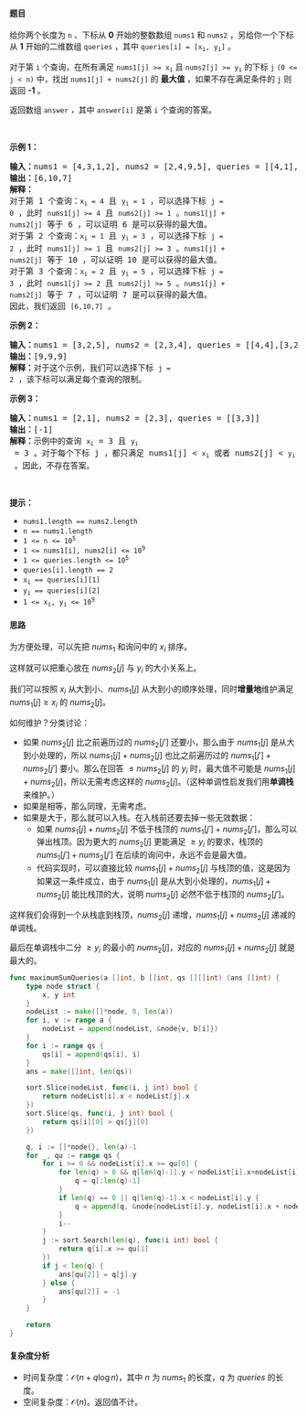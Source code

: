 #### 题目  

<p>给你两个长度为 <code>n</code> 、下标从 <strong>0</strong> 开始的整数数组 <code>nums1</code> 和 <code>nums2</code> ，另给你一个下标从 <strong>1</strong> 开始的二维数组 <code>queries</code> ，其中 <code>queries[i] = [x<sub>i</sub>, y<sub>i</sub>]</code> 。</p>

<p>对于第 <code>i</code> 个查询，在所有满足 <code>nums1[j] &gt;= x<sub>i</sub></code> 且 <code>nums2[j] &gt;= y<sub>i</sub></code> 的下标 <code>j</code> <code>(0 &lt;= j &lt; n)</code> 中，找出 <code>nums1[j] + nums2[j]</code> 的 <strong>最大值</strong> ，如果不存在满足条件的 <code>j</code> 则返回 <strong>-1</strong> 。</p>

<p>返回数组<em> </em><code>answer</code><em> ，</em>其中<em> </em><code>answer[i]</code><em> </em>是第 <code>i</code> 个查询的答案。</p>

<p> </p>

<p><strong>示例 1：</strong></p>

<pre><strong>输入：</strong>nums1 = [4,3,1,2], nums2 = [2,4,9,5], queries = [[4,1],[1,3],[2,5]]
<strong>输出：</strong>[6,10,7]
<strong>解释：</strong>
对于第 1 个查询：<code>x<sub>i</sub> = 4</code> 且 <code>y<sub>i</sub> = 1</code> ，可以选择下标 <code>j = 0</code> ，此时 <code>nums1[j] &gt;= 4</code> 且 <code>nums2[j] &gt;= 1</code> 。<code>nums1[j] + nums2[j]</code> 等于 6 ，可以证明 6 是可以获得的最大值。
对于第 2 个查询：<code>x<sub>i</sub> = 1</code> 且 <code>y<sub>i</sub> = 3</code> ，可以选择下标 <code>j = 2</code> ，此时 <code>nums1[j] &gt;= 1</code> 且 <code>nums2[j] &gt;= 3</code> 。<code>nums1[j] + nums2[j]</code> 等于 10 ，可以证明 10 是可以获得的最大值。
对于第 3 个查询：<code>x<sub>i</sub> = 2</code> 且 <code>y<sub>i</sub> = 5</code> ，可以选择下标 <code>j = 3</code> ，此时 <code>nums1[j] &gt;= 2</code> 且 <code>nums2[j] &gt;= 5</code> 。<code>nums1[j] + nums2[j]</code> 等于 7 ，可以证明 7 是可以获得的最大值。
因此，我们返回 <code>[6,10,7]</code> 。
</pre>

<p><strong>示例 2：</strong></p>

<pre><strong>输入：</strong>nums1 = [3,2,5], nums2 = [2,3,4], queries = [[4,4],[3,2],[1,1]]
<strong>输出：</strong>[9,9,9]
<strong>解释：</strong>对于这个示例，我们可以选择下标 <code>j = 2</code> ，该下标可以满足每个查询的限制。
</pre>

<p><strong>示例 3：</strong></p>

<pre><strong>输入：</strong>nums1 = [2,1], nums2 = [2,3], queries = [[3,3]]
<strong>输出：</strong>[-1]
<strong>解释：</strong>示例中的查询 <code>x<sub>i</sub></code> = 3 且 <code>y<sub>i</sub></code> = 3 。对于每个下标 j ，都只满足 nums1[j] &lt; <code>x<sub>i</sub></code> 或者 nums2[j] &lt; <code>y<sub>i</sub></code> 。因此，不存在答案。 
</pre>

<p> </p>

<p><strong>提示：</strong></p>

<ul>
	<li><code>nums1.length == nums2.length</code> </li>
	<li><code>n == nums1.length </code></li>
	<li><code>1 &lt;= n &lt;= 10<sup>5</sup></code></li>
	<li><code>1 &lt;= nums1[i], nums2[i] &lt;= 10<sup>9</sup> </code></li>
	<li><code>1 &lt;= queries.length &lt;= 10<sup>5</sup></code></li>
	<li><code>queries[i].length == 2</code></li>
	<li><code>x<sub>i</sub> == queries[i][1]</code></li>
	<li><code>y<sub>i</sub> == queries[i][2]</code></li>
	<li><code>1 &lt;= x<sub>i</sub>, y<sub>i</sub> &lt;= 10<sup>9</sup></code></li>
</ul>
 
#### 思路  

为方便处理，可以先把 $\textit{nums}_1$ 和询问中的 $x_i$ 排序。

这样就可以把重心放在 $\textit{nums}_2[j]$ 与 $y_i$ 的大小关系上。

我们可以按照 $x_i$ 从大到小、$\textit{nums}_1[j]$ 从大到小的顺序处理，同时**增量地**维护满足 $\textit{nums}_1[j]\ge x_i$ 的 $\textit{nums}_2[j]$。

如何维护？分类讨论：

- 如果 $\textit{nums}_2[j]$ 比之前遍历过的 $\textit{nums}_2[j']$ 还要小，那么由于 $\textit{nums}_1[j]$ 是从大到小处理的，所以 $\textit{nums}_1[j]+\textit{nums}_2[j]$ 也比之前遍历过的 $\textit{nums}_1[j']+\textit{nums}_2[j']$ 要小。那么在回答 $\le \textit{nums}_2[j]$ 的 $y_i$ 时，最大值不可能是 $\textit{nums}_1[j]+\textit{nums}_2[j]$，所以无需考虑这样的 $\textit{nums}_2[j]$。（这种单调性启发我们用**单调栈**来维护。）
- 如果是相等，那么同理，无需考虑。
- 如果是大于，那么就可以入栈。在入栈前还要去掉一些无效数据：
    - 如果 $\textit{nums}_1[j]+\textit{nums}_2[j]$ 不低于栈顶的 $\textit{nums}_1[j']+\textit{nums}_2[j']$，那么可以弹出栈顶。因为更大的 $\textit{nums}_2[j]$ 更能满足 $\ge y_i$ 的要求，栈顶的 $\textit{nums}_1[j']+\textit{nums}_2[j']$ 在后续的询问中，永远不会是最大值。
    - 代码实现时，可以直接比较 $\textit{nums}_1[j]+\textit{nums}_2[j]$ 与栈顶的值，这是因为如果这一条件成立，由于 $\textit{nums}_1[j]$ 是从大到小处理的，$\textit{nums}_1[j]+\textit{nums}_2[j]$ 能比栈顶的大，说明 $\textit{nums}_2[j]$ 必然不低于栈顶的 $\textit{nums}_2[j']$。

这样我们会得到一个从栈底到栈顶，$\textit{nums}_2[j]$ 递增，$\textit{nums}_1[j]+\textit{nums}_2[j]$ 递减的单调栈。

最后在单调栈中二分 $\ge y_i$ 的最小的 $\textit{nums}_2[j]$，对应的 $\textit{nums}_1[j]+\textit{nums}_2[j]$ 就是最大的。

```go 
func maximumSumQueries(a []int, b []int, qs [][]int) (ans []int) {
	type node struct {
		x, y int
	}
	nodeList := make([]*node, 0, len(a))
	for i, v := range a {
		nodeList = append(nodeList, &node{v, b[i]})
	}
	for i := range qs {
		qs[i] = append(qs[i], i)
	}
	ans = make([]int, len(qs))

	sort.Slice(nodeList, func(i, j int) bool {
		return nodeList[i].x < nodeList[j].x
	})
	sort.Slice(qs, func(i, j int) bool {
		return qs[i][0] > qs[j][0]
	})

	q, i := []*node{}, len(a)-1
	for _, qu := range qs {
		for i >= 0 && nodeList[i].x >= qu[0] {
			for len(q) > 0 && q[len(q)-1].y < nodeList[i].x+nodeList[i].y {
				q = q[:len(q)-1]
			}
			if len(q) == 0 || q[len(q)-1].x < nodeList[i].y {
				q = append(q, &node{nodeList[i].y, nodeList[i].x + nodeList[i].y})
			}
			i--
		}
		j := sort.Search(len(q), func(i int) bool {
			return q[i].x >= qu[1]
		})
		if j < len(q) {
			ans[qu[2]] = q[j].y
		} else {
			ans[qu[2]] = -1
		}
	}

	return
}
```

#### 复杂度分析  

- 时间复杂度：$\mathcal{O}(n + q\log n)$，其中 $n$ 为 $\textit{nums}_1$ 的长度，$q$ 为 $\textit{queries}$ 的长度。
- 空间复杂度：$\mathcal{O}(n)$。返回值不计。